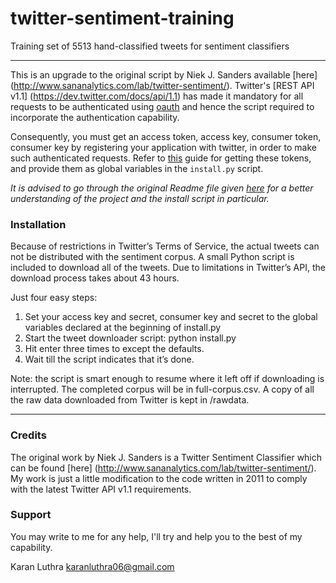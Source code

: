 twitter-sentiment-training
==========================

Training set of 5513 hand-classified tweets for sentiment classifiers

----

This is an upgrade to the original script by Niek J. Sanders available [here] (http://www.sananalytics.com/lab/twitter-sentiment/). 
Twitter's [REST API v1.1] (https://dev.twitter.com/docs/api/1.1) has made it mandatory for all requests to be authenticated using [oauth](https://dev.twitter.com/docs/auth/oauth#v1-1) and hence the script required to incorporate the authentication capability.

Consequently, you must get an access token, access key, consumer token, consumer key by registering your application with twitter, in order to make such authenticated requests. Refer to [this](https://dev.twitter.com/docs/auth/tokens-devtwittercom) guide for getting these tokens, and provide them as global variables in the `install.py` script.

*It is advised to go through the original Readme file given [here](http://www.sananalytics.com/lab/twitter-sentiment/sanders-twitter-0.2.zip) for a better understanding of the project and the install script in particular.*

### Installation
Because of restrictions in Twitter’s Terms of Service, the actual tweets can not be distributed
with the sentiment corpus. A small Python script is included to download all of the tweets. Due
to limitations in Twitter’s API, the download process takes about 43 hours.

Just four easy steps:
1. Set your access key and secret, consumer key and secret to the global variables declared at the beginning of install.py
2. Start the tweet downloader script: python install.py
3. Hit enter three times to except the defaults.
4. Wait till the script indicates that it’s done.

Note: the script is smart enough to resume where it left off if downloading is interrupted.
The completed corpus will be in full-corpus.csv. A copy of all the raw data downloaded from Twitter is kept in /rawdata.

----

### Credits
The original work by Niek J. Sanders is a Twitter Sentiment Classifier which can be found [here] (http://www.sananalytics.com/lab/twitter-sentiment/). 
My work is just a little modification to the code written in 2011 to comply with the latest Twitter API v1.1 requirements.

### Support
You may write to me for any help, I'll try and help you to the best of my capability.

Karan Luthra 
karanluthra06@gmail.com



